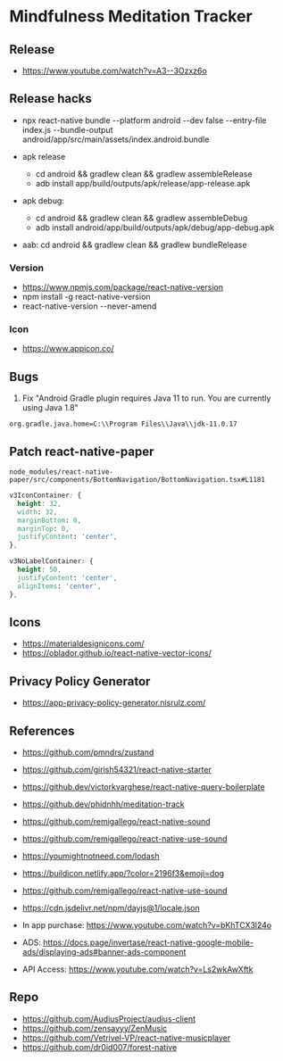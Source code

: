 # Mindfulness Meditation Tracker

## Release
- https://www.youtube.com/watch?v=A3--3Ozxz6o

## Release hacks
- npx react-native bundle --platform android --dev false --entry-file index.js --bundle-output android/app/src/main/assets/index.android.bundle

- apk release
  + cd android && gradlew clean && gradlew assembleRelease
  + adb install app/build/outputs/apk/release/app-release.apk

- apk debug: 
  + cd android && gradlew clean && gradlew assembleDebug
  + adb install android/app/build/outputs/apk/debug/app-debug.apk

- aab: cd android && gradlew clean && gradlew bundleRelease


### Version
- https://www.npmjs.com/package/react-native-version
- npm install -g react-native-version
- react-native-version --never-amend
### Icon
- https://www.appicon.co/

## Bugs
1. Fix "Android Gradle plugin requires Java 11 to run. You are currently using Java 1.8"
```
org.gradle.java.home=C:\\Program Files\\Java\\jdk-11.0.17
```

## Patch react-native-paper
`node_modules/react-native-paper/src/components/BottomNavigation/BottomNavigation.tsx#L1181`

```css
v3IconContainer: {
  height: 32,
  width: 32,
  marginBottom: 0,
  marginTop: 0,
  justifyContent: 'center',
},

v3NoLabelContainer: {
  height: 50,
  justifyContent: 'center',
  alignItems: 'center',
},
```

## Icons
- https://materialdesignicons.com/
- https://oblador.github.io/react-native-vector-icons/

## Privacy Policy Generator
- https://app-privacy-policy-generator.nisrulz.com/

## References
- https://github.com/pmndrs/zustand
- https://github.com/girish54321/react-native-starter
- https://github.dev/victorkvarghese/react-native-query-boilerplate
- https://github.dev/phidnhh/meditation-track

- https://github.com/remigallego/react-native-sound
- https://github.com/remigallego/react-native-use-sound

- https://youmightnotneed.com/lodash
- https://buildicon.netlify.app/?color=2196f3&emoji=dog

- https://github.com/remigallego/react-native-use-sound

- https://cdn.jsdelivr.net/npm/dayjs@1/locale.json
- In app purchase: https://www.youtube.com/watch?v=bKhTCX3l24o
- ADS: https://docs.page/invertase/react-native-google-mobile-ads/displaying-ads#banner-ads-component

- API Access: https://www.youtube.com/watch?v=Ls2wkAwXftk


## Repo
- https://github.com/AudiusProject/audius-client
- https://github.com/zensayyy/ZenMusic
- https://github.com/Vetrivel-VP/react-native-musicplayer
- https://github.com/dr0id007/forest-native
